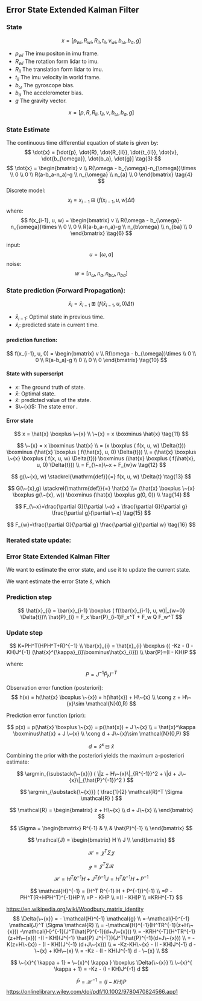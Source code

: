 ## Error State Extended Kalman Filter

### State
$$ 
x = [p_{wi}, R_{wi}, R_{il}, t_{il}, v_{wi}, b_{\omega}, b_a, g] \tag{1}
$$

* $p_{wi}$ The imu positon in imu frame.
* $R_{wi}$ The rotation form lidar to imu.
* $R_{il}$ The translation form lidar to imu.
* $t_{il}$ The imu velocity in world frame.
* $b_{\omega}$ The gyroscope bias.
* $b_a$ The accelerometer bias.
* $g$ The gravity vector.

$$ 
x = [p, R, R_{il}, t_{il}, v, b_{\omega}, b_a, g] \tag{2}
$$

### State Estimate
The continuous time differential equation of state is given by:
$$ 
\dot{x} = [\dot{p}, \dot{R}, \dot{R_{il}}, \dot{t_{il}}, \dot{v}, \dot{b_{\omega}}, \dot{b_a}, \dot{g}] \tag{3}
$$
$$ 
\dot{x} = 
\begin{bmatrix}
 v \\ 
 R(\omega - b_{\omega}-n_{\omega})\times \\
 0 \\
 0 \\
 R(a-b_a-n_a)-g \\
 n_{\omega} \\
 n_{a} \\
 0
 \end{bmatrix} \tag{4}
$$
Discrete model:
$$ 
x_{i} = x_{i-1} \boxplus ( f(x_{i-1}, u, w) \Delta{t}) \tag{5}
$$
where:
$$ 
f(x_{i-1}, u, w) = 
\begin{bmatrix}
 v \\ 
 R(\omega - b_{\omega}-n_{\omega})\times \\
 0 \\
 0 \\
 R(a-b_a-n_a)-g \\
 n_{b\omega} \\
 n_{ba} \\
 0
 \end{bmatrix} \tag{6}
$$

input:
$$
u=[\omega,a] \tag{7}
$$
noise:
$$
w=[n_{\omega},n_a,n_{b\omega},n_{ba}]  \tag{8}
$$

### State prediction (Forward Propagation):

$$
\hat{x}_{i} = \bar{x}_{i-1} \boxplus ( f(\bar{x}_{i-1}, u, 0) \Delta{t})
 \tag{9}
$$

* $\bar{x}_{i-1}$: Optimal state in previous time.
* $\hat{x}_{i}$: predicted state in current time.

#### prediction function:
$$ 
f(x_{i-1}, u, 0) = 
\begin{bmatrix}
 v \\ 
 R(\omega - b_{\omega})\times \\
 0 \\
 0 \\
 R(a-b_a)-g \\
 0 \\
 0 \\
 0
 \end{bmatrix} \tag{10}
$$


####  State with superscript

* $x$: The ground truth of state.
* $\bar{x}$: Optimal state.
* $\hat{x}$: predicted value of the state.
* $\~{x}$: The state error .

####  Error state

$$ 
x = \hat{x} \boxplus \~{x} \\
\~{x} = x \boxminus \hat{x} \tag{11}
$$

$$ 
\~{x} = x \boxminus \hat{x} \\
= (x \boxplus ( f(x, u, w) \Delta{t})) 
\boxminus 
(\hat{x} \boxplus ( f(\hat{x}, u, 0) \Delta{t}))  \\
= (\hat{x} \boxplus \~{x} \boxplus ( f(x, u, w) \Delta{t})) 
\boxminus 
(\hat{x} \boxplus ( f(\hat{x}, u, 0) \Delta{t})) \\
= F_{\~x}\~x + F_{w}w \tag{12}
$$

$$
g(\~{x}, w) \stackrel{\mathrm{def}}{=}   f(x, u, w) \Delta{t}
\tag{13}
$$

$$
G(\~{x},g) \stackrel{\mathrm{def}}{=} \hat{x} \\= (\hat{x} \boxplus \~{x} \boxplus g(\~{x}, w)) 
\boxminus 
(\hat{x} \boxplus g(0, 0)) \\
\tag{14}
$$

$$
F_{\~x}=\frac{\partial G}{\partial \~x} + \frac{\partial G}{\partial g} \frac{\partial g}{\partial \~x} \tag{15}
$$

$$
F_{w}=\frac{\partial G}{\partial g} \frac{\partial g}{\partial w} \tag{16}
$$

### Iterated state update:

### Error State Extended Kalman Filter

We want to estimate the error state, and use it to update the current state.

We want estimate the error State $\hat{s}$, which  
### Prediction step
$$
\hat{x}_{i} = \bar{x}_{i-1} \boxplus ( f(\bar{x}_{i-1}, u, w)|_{w=0} \Delta{t})\\
\hat{P}_{i} = F_x \bar{P}_{i-1}F_x^T + F_w Q F_w^T
$$

### Update step
$$
K=PH^T(HPH^T+R)^{−1} \\
\bar{x}_{i} = \hat{x}_{i} \boxplus  (( -Kz - (I - KH)J^{-1} (\hat{x}^{\kappa}_{i}\boxminus\hat{x}_{i})) \\
\bar{P}=(I - KH)P
$$

where:
$$
P=J^{-1} \hat{P}_{i} J^{-T}
$$

Observation error function (posteriori):
$$
h(x) = h(\hat{x} \boxplus \~{x}) = h(\hat{x}) + H\~{x} \\
\cong z + H\~{x}\sim \mathcal{N}(0,R)
$$

Prediction error function  (prior):

$$
p(x) = p(\hat{x} \boxplus \~{x}) = p(\hat{x}) + J \~{x} \\
= \hat{x}^\kappa \boxminus\hat{x} + J \~{x} \\
\cong d + J\~{x}\sim \mathcal{N}(0,P)
$$

$$
d=\hat{x}^{\kappa}\boxminus\hat{x}
$$
Combining the prior with the posteriori yields the maximum a-posteriori estimate:

$$
\argmin_{\substack{\~{x}}} ( \|z + H\~{x}\|_{R^{-1}}^2 + \|d + J\~{x}\|_{\hat{P}^{-1}}^2  )
$$

$$
\argmin_{\substack{\~{x}}} ( \frac{1}{2} \mathcal{R}^T \Sigma \mathcal{R} )
$$


$$
\mathcal{R}  = 
\begin{bmatrix}
 z + H\~{x}       \\  
 d + J\~{x}       \\  
\end{bmatrix}
$$

$$
\Sigma  = 
\begin{bmatrix}
 R^{-1} &   \\  
 & \hat{P}^{-1}  \\  
\end{bmatrix} 
$$

$$
\mathcal{J} =
\begin{bmatrix}
 H \\  
 J \\  
\end{bmatrix} 
$$

$$
\mathcal{H} = \mathcal{J}^T \Sigma \mathcal{J} 
$$

$$
\mathcal{g} = \mathcal{J}^T \Sigma \mathcal{R} 
$$

$$
\mathcal{H} = H^T R^{-1} H + J^T \hat{P}^{-1} J
= H^T R^{-1} H + P^{-1}
$$

$$
\mathcal{H}^{-1} = (H^T R^{-1} H + P^{-1})^{-1} \\
=P - PH^T(R+HPH^T)^{-1}HP \\
=P - KHP \\
=(I - KH)P \\
=KRH^{-T}
$$

https://en.wikipedia.org/wiki/Woodbury_matrix_identity
$$
\Delta{\~{x}} = - \mathcal{H}^{-1} \mathcal{g} \\
=-\mathcal{H}^{-1} \mathcal{J}^T \Sigma \mathcal{R} \\
= -\mathcal{H}^{-1}(H^TR^{-1}(z+H\~{x})) -\mathcal{H}^{-1}(J^T\hat{P}^{-1}(d+J\~{x})) \\
= -KRH^{-T}(H^TR^{-1}(z+H\~{x})) -(I - KH)(J^{-1} \hat{P} J^{-T})(J^T\hat{P}^{-1}(d+J\~{x})) \\
= -K(z+H\~{x}) - (I - KH)(J^{-1} (d+J\~{x})) \\
= -Kz-KH\~{x} - (I - KH)J^{-1} d - \~{x} + KH\~{x} \\
= -Kz - (I - KH)J^{-1} d - \~{x} \\
$$

$$
\~{x}^{ \kappa + 1} = \~{x}^{ \kappa } \boxplus \Delta{\~{x}} \\
\~{x}^{ \kappa + 1} = -Kz - (I - KH)J^{-1} d
$$

$$
\bar{P}=\mathcal{H}^{-1}=(I - KH)P
$$
https://onlinelibrary.wiley.com/doi/pdf/10.1002/9780470824566.app1
